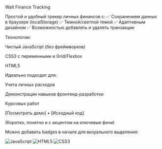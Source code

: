 Walt Finance Tracking

Простой и удобный трекер личных финансов с:
✅ Сохранением данных в браузере (localStorage)
✅ Темной/светлой темой
✅ Адаптивным дизайном
✅ Возможностью добавлять и удалять транзакции

Технологии:

Чистый JavaScript (без фреймворков)

CSS3 с переменными и Grid/Flexbox

HTML5

Идеально подходит для:

Учета личных расходов

Демонстрации навыков фронтенд-разработки

Курсовых работ

[Посмотреть демо] • [Исходный код]

(Коротко, понятно и с акцентом на ключевые фичи)

Можно добавить badges в начале для визуального выделения:

![JavaScript](https://img.shields.io/badge/-JavaScript-F7DF1E?logo=javascript&logoColor=black)
![HTML5](https://img.shields.io/badge/-HTML5-E34F26?logo=html5&logoColor=white)
![CSS3](https://img.shields.io/badge/-CSS3-1572B6?logo=css3&logoColor=white)
